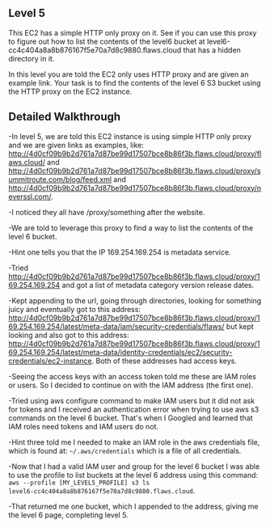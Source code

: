 ## Level 5

This EC2 has a simple HTTP only proxy on it. See if you can use this proxy to figure out how to list the contents of the level6 bucket at level6-cc4c404a8a8b876167f5e70a7d8c9880.flaws.cloud that has a hidden directory in it.

In this level you are told the EC2 only uses HTTP proxy and are given an example link. Your task is to find the contents of the level 6 S3 bucket using the HTTP proxy on the EC2 instance.

## Detailed Walkthrough

-In level 5, we are told this EC2 instance is using simple HTTP only proxy and we are given links as examples, like: http://4d0cf09b9b2d761a7d87be99d17507bce8b86f3b.flaws.cloud/proxy/flaws.cloud/ and http://4d0cf09b9b2d761a7d87be99d17507bce8b86f3b.flaws.cloud/proxy/summitroute.com/blog/feed.xml and http://4d0cf09b9b2d761a7d87be99d17507bce8b86f3b.flaws.cloud/proxy/neverssl.com/.

-I noticed they all have /proxy/something after the website.

-We are told to leverage this proxy to find a way to list the contents of the level 6 bucket.

-Hint one tells you that the IP 169.254.169.254 is metadata service.

-Tried http://4d0cf09b9b2d761a7d87be99d17507bce8b86f3b.flaws.cloud/proxy/169.254.169.254 and got a list of metadata category version release dates.

-Kept appending to the url, going through directories, looking for something juicy and eventually got to this address: http://4d0cf09b9b2d761a7d87be99d17507bce8b86f3b.flaws.cloud/proxy/169.254.169.254/latest/meta-data/iam/security-credentials/flaws/ but kept looking and also got to this address: http://4d0cf09b9b2d761a7d87be99d17507bce8b86f3b.flaws.cloud/proxy/169.254.169.254/latest/meta-data/identity-credentials/ec2/security-credentials/ec2-instance. Both of these addresses had access keys.

-Seeing the access keys with an access token told me these are IAM roles or users. So I decided to continue on with the IAM address (the first one).

-Tried using aws configure command to make IAM users but it did not ask for tokens and I received an authentication error when trying to use aws s3 commands on the level 6 bucket. That's when I Googled and learned that IAM roles need tokens and IAM users do not.

-Hint three told me I needed to make an IAM role in the aws credentials file, which is found at: <code>~/.aws/credentials</code> which is a file of all credentials.

-Now that I had a valid IAM user and group for the level 6 bucket I was able to use the profile to list buckets at the level 6 address using this command: <code>aws --profile [MY_LEVEL5_PROFILE] s3 ls level6-cc4c404a8a8b876167f5e70a7d8c9880.flaws.cloud</code>.

-That returned me one bucket, which I appended to the address, giving me the level 6 page, completing level 5. 

